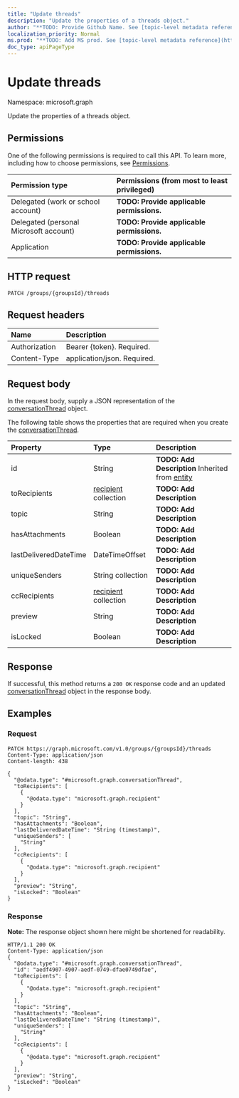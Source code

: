 ```yaml
---
title: "Update threads"
description: "Update the properties of a threads object."
author: "**TODO: Provide Github Name. See [topic-level metadata reference](https://msgo.azurewebsites.net/add/document/guidelines/metadata.html#topic-level-metadata)**"
localization_priority: Normal
ms.prod: "**TODO: Add MS prod. See [topic-level metadata reference](https://msgo.azurewebsites.net/add/document/guidelines/metadata.html#topic-level-metadata)**"
doc_type: apiPageType
---
```


# Update threads

Namespace: microsoft.graph

Update the properties of a threads object.

## Permissions
One of the following permissions is required to call this API. To learn more, including how to choose permissions, see [Permissions](/concepts/permissions-reference.md).

|Permission type|Permissions (from most to least privileged)|
|:---|:---|
|Delegated (work or school account)|**TODO: Provide applicable permissions.**|
|Delegated (personal Microsoft account)|**TODO: Provide applicable permissions.**|
|Application|**TODO: Provide applicable permissions.**|

## HTTP request

<!-- {
  "blockType": "ignored"
}
-->
``` http
PATCH /groups/{groupsId}/threads
```

## Request headers
|Name|Description|
|:---|:---|
|Authorization|Bearer {token}. Required.|
|Content-Type|application/json. Required.|

## Request body
In the request body, supply a JSON representation of the [conversationThread](../resources/conversationthread.md) object.

The following table shows the properties that are required when you create the [conversationThread](../resources/conversationthread.md).

|Property|Type|Description|
|:---|:---|:---|
|id|String|**TODO: Add Description** Inherited from [entity](../resources/entity.md)|
|toRecipients|[recipient](../resources/recipient.md) collection|**TODO: Add Description**|
|topic|String|**TODO: Add Description**|
|hasAttachments|Boolean|**TODO: Add Description**|
|lastDeliveredDateTime|DateTimeOffset|**TODO: Add Description**|
|uniqueSenders|String collection|**TODO: Add Description**|
|ccRecipients|[recipient](../resources/recipient.md) collection|**TODO: Add Description**|
|preview|String|**TODO: Add Description**|
|isLocked|Boolean|**TODO: Add Description**|



## Response

If successful, this method returns a `200 OK` response code and an updated [conversationThread](../resources/conversationthread.md) object in the response body.

## Examples

### Request
<!-- {
  "blockType": "request",
  "name": "update_threads"
}
-->
``` http
PATCH https://graph.microsoft.com/v1.0/groups/{groupsId}/threads
Content-Type: application/json
Content-length: 438

{
  "@odata.type": "#microsoft.graph.conversationThread",
  "toRecipients": [
    {
      "@odata.type": "microsoft.graph.recipient"
    }
  ],
  "topic": "String",
  "hasAttachments": "Boolean",
  "lastDeliveredDateTime": "String (timestamp)",
  "uniqueSenders": [
    "String"
  ],
  "ccRecipients": [
    {
      "@odata.type": "microsoft.graph.recipient"
    }
  ],
  "preview": "String",
  "isLocked": "Boolean"
}
```


### Response
**Note:** The response object shown here might be shortened for readability.
<!-- {
  "blockType": "response",
  "truncated": true
}
-->
``` http
HTTP/1.1 200 OK
Content-Type: application/json
{
  "@odata.type": "#microsoft.graph.conversationThread",
  "id": "aedf4907-4907-aedf-0749-dfae0749dfae",
  "toRecipients": [
    {
      "@odata.type": "microsoft.graph.recipient"
    }
  ],
  "topic": "String",
  "hasAttachments": "Boolean",
  "lastDeliveredDateTime": "String (timestamp)",
  "uniqueSenders": [
    "String"
  ],
  "ccRecipients": [
    {
      "@odata.type": "microsoft.graph.recipient"
    }
  ],
  "preview": "String",
  "isLocked": "Boolean"
}
```

